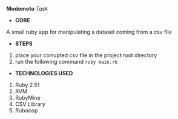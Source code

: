 **Modomoto**  _Task_ 



* **CORE**

A small ruby app for manipulating a dataset coming from a csv file

* **STEPS**

1. place your corrupted csv file in the project root directory
2. run the following command ```ruby main.rb```



* **TECHNOLOGIES USED** 

1. Ruby 2.51 
2. RVM
3. RubyMine
4. CSV Library
5. Rubocop